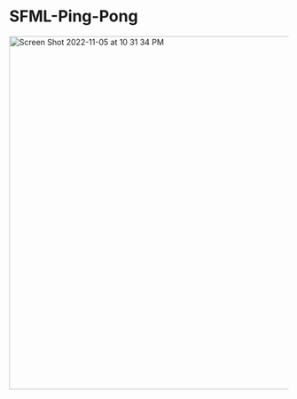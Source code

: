 # SFML-Ping-Pong
<img width="636" alt="Screen Shot 2022-11-05 at 10 31 34 PM" src="https://user-images.githubusercontent.com/93677930/200155795-8feef3d4-50b5-48a5-a52d-2dcec6add1eb.png">
